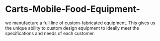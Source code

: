 # Carts-Mobile-Food-Equipment-
 we manufacture a full line of custom-fabricated equipment. This gives us the unique ability to custom design equipment to ideally meet the specifications and needs of each customer.

